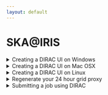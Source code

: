 ```yaml
---
layout: default
---
```


# SKA@IRIS

<details>
  <summary markdown="span"> Creating a DIRAC UI on Windows</summary>
 
  Ha ha ha ha ha ha ha ha ha (etc.)
  
</details>

<details>
  <summary markdown="span"> Creating a DIRAC UI on Mac OSX</summary>
 
  Once you have created a Linux virtual machine you should ssh into it and follow the steps below for creating a DIRAC UI on a Linux machine.
</details>

<details>
  <summary markdown="span"> Creating a DIRAC UI on Linux</summary>
 
  There are three steps to making your own machine a DIRAC UI. You only ever need to do this once.
  
  * The first step is to activate your grid certificate and obtain a grid key: 
  
  ```bash
  ./runMeForCertAndKey /path/to/mycert.p12
  ```
  The script will ask you for your password **four times**. Yes, you read that correctly, *four times*. It will create a directory called <code>.globus</code> and put its outputs in there.

  * The second step is to install DIRAC:

  ```bash
  ./InstallDirac.sh
  ```

  * Finally you need to source the DIRAC init scripts:

  ```bash
  source ./dirac_ui/bashrc
  ```
You can then copy the contents of the DIRAC UI .bashrc into the .bashrc in your home area so that it is automatically called every time you log in or open a new terminal.

</details>

<details>
  <summary markdown="span"> Regenerate your 24 hour grid proxy</summary>
 
  ```bash
  ./SetGridProxy
  ```
</details>

<details>
  <summary markdown="span"> Submitting a job using DIRAC </summary>
 
  <details>
    <summary markdown="span"> eMERLIN-CP-jobsubmit </summary>
  
      ```python
      #!/usr/bin/env python
      #
      # Template for submitting lots of jobs to GridPP DIRAC or LHCb DIRAC
      # Lots of inline comments. Please edit to suit your situation.
      #
      # This script uses DIRAC parametric jobs:
      #  https://github.com/DIRACGrid/DIRAC/wiki/JobManagementAdvanced

      import sys
      import time

      from DIRAC.Core.Base import Script
      Script.parseCommandLine()

      from DIRAC.Core.Security.ProxyInfo import getProxyInfo
      from DIRAC.Interfaces.API.Dirac import Dirac

      # We construct the DIRAC Job Description Language as string in jdl:
      jdl = ''

      # Something descriptive for the name! Like 'FastRawMerging'.
      jdl += 'JobName = "eMERLIN_CP_IRIS_test";\n'

      # One job will be created for each parameter in the list
      #jdl += "Parameters = 10;\n"
      #jdl += "ParameterStart=1;\n"
      #jdl += "ParameterStep=1;\n"

      # Run the job at Manchester
      jdl += 'Site = "LCG.UKI-NORTHGRID-MAN-HEP.uk";\n'       # in GridPP DIRAC
      jdl += 'OutputSE = "UKI-NORTHGRID-MAN-HEP-disk";\n'
      #jdl += 'Tags = "8Processors";\n'
      jdl += 'Tags = "nordugrid-Condor-himem";\n'
      #jdl += 'GridCE = "ce01.tier2.hep.manchester.ac.uk";\n' # IRIS
      #jdl += 'GridCE = "vm3.tier2.hep.manchester.ac.uk";\n'

      #jdl += 'Site = "LCG.Manchester.uk";\n'                 # in LHCb DIRAC
      #jdl += 'Site = "VAC.UKI-NORTHGRID-MAN-HEP.uk";\n'      # in GridPP DIRAC
      #jdl += 'Site = "VAC.Manchester.uk";\n'                 # in LHCb DIRAC

      # Run the job at SARA
      #jdl += 'Site = "LCG.SARA-MATRIX.nl";\n'                 # in SARA DIRAC
      #jdl += 'SmpGranularity = 4;\n'
      #jdl += 'CPUNumber = 4;\n'
      #jdl += 'OutputSE = "SARA-MATRIX-disk";\n'

      # Run the job at wherever
      #jdl += 'Site = "LCG.UKI-SOUTHGRID-OX-HEP.uk";\n'      # in GridPP DIRAC
      #jdl += 'OutputSE = "UKI-SOUTHGRID-OX-HEP-disk";\n'
      #jdl += 'Tags = "8Processors";\n'

      # Allows job to run on local queues (must correspond to tags in DIRAC CS!)
      # jdl += 'Tags = "manchester";\n'
      jdl += 'Platform = "EL7";\n'

      # The script you want to run.
      jdl += 'Executable = "eMERLIN_CP_IRIS_test.sh";\n'

      # tarJob.sh will be run with these command line arguments
      # %n is a counter increasing by one for each job in the list
      # %s is the parameter taken from the list given in Parameters = { ... }
      # %j is the unique DIRAC Job ID number
      # something is just a value to show you can add other things too
      jdl += 'Arguments = "%n %s %j something";\n'

      # Send the script you want to run (in this directory where you run man-job-submit
      # or give the full path to it)
      jdl += """InputSandbox = { "eMERLIN_CP_IRIS_test.sh", "runjupyter_eMERLIN_CP.sh", "inputs.txt", "LFN:/skatelescope.eu/user/r/rachael.ainsworth/notebook_test/jupyter-casa.simg", "LFN:/skatelescope.eu/user/r/rachael.ainsworth/eMERLIN_CP_IRIS_test/CASA_eMERLIN_pipeline.tar.gz",
      "LFN:/skatelescope.eu/user/r/rachael.ainsworth/eMERLIN_CP_IRIS_test/eMERLIN_CASA_Pipeline_clean.ipynb", "LFN:/skatelescope.eu/user/r/rachael.ainsworth/eMERLIN_CP_IRIS_test/3C277.1_eMERLIN.tar.gz"};\n"""

      # Tell DIRAC where to get your big input data files from
      # %s is the parameter taken from the list given in Parameters = { ... }
      #jdl += 'InputData = "LFN:/skatelescope.eu/user/r/rachael.ainsworth/notebook_test/3C277.1.MULTTB";\n'

      # Direct stdout and stderr to files
      jdl += 'StdOutput = "StdOut";\n';
      jdl += 'StdError = "StdErr";\n';

      # Small files can be put in the output sandbox
      jdl += 'OutputSandbox = {"StdOut", "StdErr"};\n'

      # Files to be saved to your grid storage area in case they are large
      # %j is the unique DIRAC Job ID number.
      # DIRAC looks for this output file in the working directory.
      jdl += 'OutputData = "LFN:/skatelescope.eu/user/r/rachael.ainsworth/eMERLIN_CP_IRIS_test/eMERLIN_CP_IRIS_test_output_%j.tar";\n'

      # Give the OutputSE too if using OutputData:
      # jdl += 'OutputSE = "UKI-NORTHGRID-MAN-HEP-disk";\n'   # storage in GridPP DIRAC
      # jdl += 'OutputSE = "CERN-USER";\n'                    # storage in LHCb DIRAC

      # Tell DIRAC how many seconds your job might run for
      jdl += 'MaxCPUTime = 1000;\n'

      # Create a unique Job Group for this set of jobs
      try:
        diracUsername = getProxyInfo()['Value']['username']
      except:
        print 'Failed to get DIRAC username. No proxy set up?'
        sys.exit(1)

      jobGroup = diracUsername + time.strftime('.%Y%m%d%H%M%S')
      jdl += 'JobGroup = "' + jobGroup + '";\n'

      print 'Will submit this DIRAC JDL:'
      print '====='
      print jdl
      print '====='
      print
      # Submit the job(s)
      print 'Attempting to submit job(s) in JobGroup ' + jobGroup
      print
      dirac = Dirac()
      result = dirac.submit(jdl)
      print
      print '====='
      print
      print 'Submission Result: ',result
      print
      print '====='
      print

      if result['OK']:
        print 'Retrieve output with  dirac-wms-job-get-output --JobGroup ' + jobGroup
      else:
        print 'There was a problem submitting your job(s) - see above!!!'
      print
      ```
      
  </details>
  
</details>

